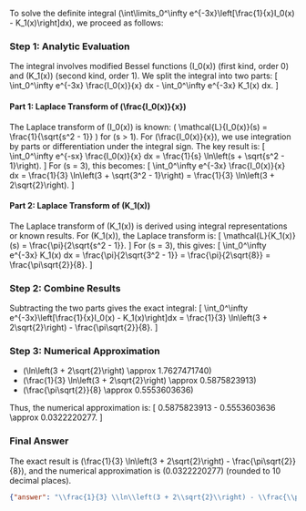 


To solve the definite integral \(\int\limits_0^\infty e^{-3x}\left[\frac{1}{x}I_0(x) - K_1(x)\right]dx\), we proceed as follows:


### Step 1: Analytic Evaluation
The integral involves modified Bessel functions \(I_0(x)\) (first kind, order 0) and \(K_1(x)\) (second kind, order 1). We split the integral into two parts:
\[
\int_0^\infty e^{-3x} \frac{I_0(x)}{x} dx - \int_0^\infty e^{-3x} K_1(x) dx.
\]

#### Part 1: Laplace Transform of \(\frac{I_0(x)}{x}\)
The Laplace transform of \(I_0(x)\) is known: \( \mathcal{L}\{I_0(x)\}(s) = \frac{1}{\sqrt{s^2 - 1}} \) for \(s > 1\). For \(\frac{I_0(x)}{x}\), we use integration by parts or differentiation under the integral sign. The key result is:
\[
\int_0^\infty e^{-sx} \frac{I_0(x)}{x} dx = \frac{1}{s} \ln\left(s + \sqrt{s^2 - 1}\right).
\]
For \(s = 3\), this becomes:
\[
\int_0^\infty e^{-3x} \frac{I_0(x)}{x} dx = \frac{1}{3} \ln\left(3 + \sqrt{3^2 - 1}\right) = \frac{1}{3} \ln\left(3 + 2\sqrt{2}\right).
\]

#### Part 2: Laplace Transform of \(K_1(x)\)
The Laplace transform of \(K_1(x)\) is derived using integral representations or known results. For \(K_1(x)\), the Laplace transform is:
\[
\mathcal{L}\{K_1(x)\}(s) = \frac{\pi}{2\sqrt{s^2 - 1}}.
\]
For \(s = 3\), this gives:
\[
\int_0^\infty e^{-3x} K_1(x) dx = \frac{\pi}{2\sqrt{3^2 - 1}} = \frac{\pi}{2\sqrt{8}} = \frac{\pi\sqrt{2}}{8}.
\]


### Step 2: Combine Results
Subtracting the two parts gives the exact integral:
\[
\int_0^\infty e^{-3x}\left[\frac{1}{x}I_0(x) - K_1(x)\right]dx = \frac{1}{3} \ln\left(3 + 2\sqrt{2}\right) - \frac{\pi\sqrt{2}}{8}.
\]


### Step 3: Numerical Approximation
- \(\ln\left(3 + 2\sqrt{2}\right) \approx 1.7627471740\)
- \(\frac{1}{3} \ln\left(3 + 2\sqrt{2}\right) \approx 0.5875823913\)
- \(\frac{\pi\sqrt{2}}{8} \approx 0.5553603636\)

Thus, the numerical approximation is:
\[
0.5875823913 - 0.5553603636 \approx 0.0322220277.
\]


### Final Answer
The exact result is \(\frac{1}{3} \ln\left(3 + 2\sqrt{2}\right) - \frac{\pi\sqrt{2}}{8}\), and the numerical approximation is \(0.0322220277\) (rounded to 10 decimal places).

```json
{"answer": "\\frac{1}{3} \\ln\\left(3 + 2\\sqrt{2}\\right) - \\frac{\\pi\\sqrt{2}}{8}", "numerical_answer": "0.0322220277"}
```